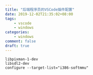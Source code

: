 ```yaml
---
title: "后端程序员的VSCode插件配置"
date: 2019-12-02T21:35:02+08:00
tags:
    - vscode
    - windows
categories:
    - windows
comment: false
draft: true
---
```




```
libpixman-1-dev
libsdl2-dev
configure --target-list="i386-softmmu" 
```

